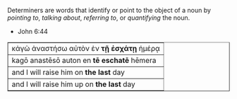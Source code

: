 Determiners are words that identify or point to the object of a noun by *pointing to*, *talking about*, *referring to*, or *quantifying* the noun.

* John 6:44
<table border="1" class="docutils">
<colgroup>
<col width="100%" />
</colgroup>
<tbody valign="top">
<tr class="row-odd"><td>κἀγὼ  ἀναστήσω  αὐτὸν	  ἐν  <b>τῇ  ἐσχάτῃ</b>  ἡμέρᾳ</td>
</tr>
<tr class="row-even"><td>kagō  anastēsō  auton	en  <b>tē  eschatē</b>  hēmera</td>
</tr>
<tr class="row-odd"><td>and I   will raise  him      on    <b>the  last </b> day</td>
</tr>
<tr class="row-even"><td>and I will raise him up on <b>the last</b> day</td>
</tr>
</tbody>
</table>
 

